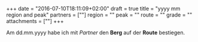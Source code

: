 +++
date = "2016-07-10T18:11:09+02:00"
draft = true
title = "yyyy mm region and peak"
partners = [""]
region = ""
peak = ""
route = ""
grade = ""
attachments = [""]
+++


Am dd.mm.yyyy habe ich mit _Partner_ den **Berg** auf der **Route** bestiegen.
